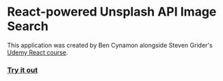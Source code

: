 # React-powered Unsplash API Image Search

This application was created by Ben Cynamon alongside Steven Grider's [Udemy React course](https://www.udemy.com/react-redux).

### [Try it out](http://cynamonster.github.io/react-image-search)
